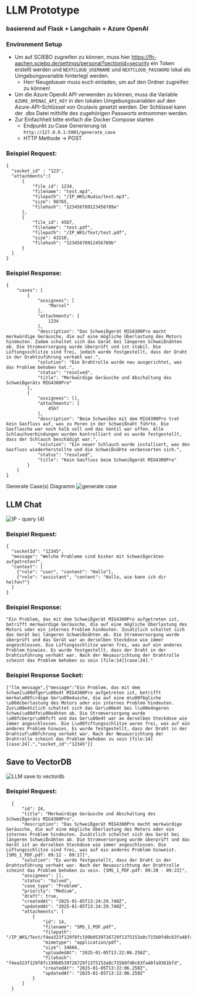 # LLM Prototype

### basierend auf Flask + Langchain + Azure OpenAI

### Environment Setup

- Um auf SCIEBO zugreifen zu können, muss hier https://fh-aachen.sciebo.de/settings/personal?sectionid=security ein
  Token erstellt werden und `NEXTCLOUD_USERNAME` und `NEXTCLOUD_PASSWORD` lokal als Umgebungsvariable hinterlegt werden.
    - Herr Neugebauer muss euch einladen, um auf den Ordner zugreifen zu können!
- Um die Azure OpenAI API verwenden zu können, muss die Variable `AZURE_OPENAI_API_KEY` in den lokalen
  Umgebungsvariablen auf den Azure-API-Schlüssel von Oculavis gesetzt werden. Der Schlüssel kann der .dbx Datei mithilfe
  des zugehörigen Passworts entnommen werden.
- Zur Einfachheit bitte einfach die Docker Compose starten
    - Endpunkt zu Case Generierung ist `http://127.0.0.1:5001/generate_case`
    - HTTP Methode -> POST

### Beispiel Request:

```
{
  "socket_id" : "123",
  "attachments":[
      {	
          "file_id": 1234,
          "filename": "test.mp3",
          "filepath": "/IP_WKS/Audio/test.mp3",
          "size": 98765,
          "filehash": "123456789123456789a"
      },
      {	
          "file_id": 4567,
          "filename": "test.pdf",
          "filepath": "/IP_WKS/Text/test.pdf",
          "size": 43210,
          "filehash": "12345678912456789b"
      }
  ]
}            
```

### Beispiel Response:

```
{
    "cases": [
        {
            "assignees": [
                "Marcel"
            ],
            "attachments": [
                1234
            ],
            "description": "Das Schweißgerät MIG4300Pro macht merkwürdige Geräusche, die auf eine mögliche Überlastung des Motors hindeuten. Zudem schaltet sich das Gerät bei längeren Schweißnähten ab. Die Stromversorgung wurde überprüft und ist stabil. Die Lüftungsschlitze sind frei, jedoch wurde festgestellt, dass der Draht in der Drahtzuführung verhakt war.",
            "solution": "Die Drahtrolle wurde neu ausgerichtet, was das Problem behoben hat.",
            "status": "resolved",
            "title": "Merkwürdige Geräusche und Abschaltung des Schweißgeräts MIG4300Pro"
        },
        {
            "assignees": [],
            "attachments": [
                4567
            ],
            "description": "Beim Schweißen mit dem MIG4300Pro trat kein Gasfluss auf, was zu Poren in der Schweißnaht führte. Die Gasflasche war noch halb voll und das Ventil war offen. Alle Schlauchverbindungen wurden kontrolliert und es wurde festgestellt, dass der Schlauch beschädigt war.",
            "solution": "Ein neuer Schlauch wurde installiert, was den Gasfluss wiederherstellte und die Schweißnähte verbesserten sich.",
            "status": "resolved",
            "title": "Kein Gasfluss beim Schweißgerät MIG4300Pro"
        }
    ]
}

```

Generate Case(s) Diagramm
![generate case](https://github.com/user-attachments/assets/5fd53c91-312e-4e82-a966-a92ce84a29f3)

## LLM Chat
![IP - query (4)](https://github.com/user-attachments/assets/f0fb4a94-1093-4a6a-8437-ea71e9581be5)

### Beispiel Request:
```
{
  "socketId": "12345",
  "message": "Welche Probleme sind bisher mit Schweißgeräten aufgetreten?",
  "context": [
    {"role": "user", "content": "Hallo"},
    {"role": "assistant", "content": "Hallo, wie kann ich dir helfen?"}
  ]
}
```
### Beispiel Response:
```
"Ein Problem, das mit dem Schweißgerät MIG4300Pro aufgetreten ist, betrifft merkwürdige Geräusche, die auf eine mögliche Überlastung des Motors oder ein internes Problem hindeuten. Zusätzlich schaltet sich das Gerät bei längeren Schweißnähten ab. Die Stromversorgung wurde überprüft und das Gerät war an derselben Steckdose wie immer angeschlossen. Die Lüftungsschlitze waren frei, was auf ein anderes Problem hinwies. Es wurde festgestellt, dass der Draht in der Drahtzuführung verhakt war. Nach der Neuausrichtung der Drahtrolle scheint das Problem behoben zu sein [file:14][case:24]."
```
### Beispiel Response Socket:
```
["llm_message",{"message":"Ein Problem, das mit dem Schwei\u00dfger\u00e4t MIG4300Pro aufgetreten ist, betrifft merkw\u00fcrdige Ger\u00e4usche, die auf eine m\u00f6gliche \u00dcberlastung des Motors oder ein internes Problem hindeuten. Zus\u00e4tzlich schaltet sich das Ger\u00e4t bei l\u00e4ngeren Schwei\u00dfn\u00e4hten ab. Die Stromversorgung wurde \u00fcberpr\u00fcft und das Ger\u00e4t war an derselben Steckdose wie immer angeschlossen. Die L\u00fcftungsschlitze waren frei, was auf ein anderes Problem hinwies. Es wurde festgestellt, dass der Draht in der Drahtzuf\u00fchrung verhakt war. Nach der Neuausrichtung der Drahtrolle scheint das Problem behoben zu sein [file:14][case:24].","socket_id":"12345"}]
```

## Save to VectorDB
![LLM save to vectordb](https://github.com/user-attachments/assets/273db51d-69cf-48f6-ac7c-2b1348a90ee1)

### Beispiel Request: 
```
  {
      "id": 24,
      "title": "Merkwürdige Geräusche und Abschaltung des Schweißgeräts MIG4300Pro",
      "description": "Das Schweißgerät MIG4300Pro macht merkwürdige Geräusche, die auf eine mögliche Überlastung des Motors oder ein internes Problem hindeuten. Zusätzlich schaltet sich das Gerät bei längeren Schweißnähten ab. Die Stromversorgung wurde überprüft und das Gerät ist an derselben Steckdose wie immer angeschlossen. Die Lüftungsschlitze sind frei, was auf ein anderes Problem hinweist. [SMS_1_PDF.pdf: 09:12 - 09:17]",
      "solution": "Es wurde festgestellt, dass der Draht in der Drahtzuführung verhakt war. Nach der Neuausrichtung der Drahtrolle scheint das Problem behoben zu sein. [SMS_1_PDF.pdf: 09:20 - 09:23]",
      "assignees": [],
      "status": "Solved",
      "case_type": "Problem",
      "priority": "Medium",
      "draft": true,
      "createdAt": "2025-01-05T13:24:29.740Z",
      "updatedAt": "2025-01-05T13:24:29.740Z",
      "attachments": [
          {
              "id": 14,
              "filename": "SMS_1_PDF.pdf",
              "filepath": "/IP_WKS/Text/f4ea323f129f8fc199b0539726729f1375153a0c715b0fd8c63fa48fa9361bfd.pdf",
              "mimetype": "application/pdf",
              "size": 34666,
              "uploadedAt": "2025-01-05T13:22:06.258Z",
              "filehash": "f4ea323f129f8fc199b0539726729f1375153a0c715b0fd8c63fa48fa9361bfd",
              "createdAt": "2025-01-05T13:22:06.258Z",
              "updatedAt": "2025-01-05T13:22:06.259Z"
          }
      ]
  }
```
